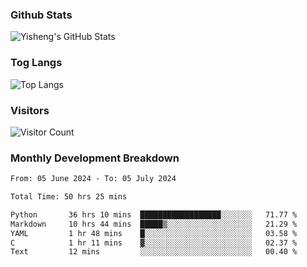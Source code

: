 ### Github Stats
![Yisheng's GitHub Stats](https://github-readme-stats-9qabuvhk1-gongyisheng.vercel.app/api?username=gongyisheng&count_private=true&show_icons=true)
### Tog Langs
![Top Langs](https://github-readme-stats-9qabuvhk1-gongyisheng.vercel.app/api/top-langs/?username=gongyisheng&layout=compact)
### Visitors
![Visitor Count](https://profile-counter.glitch.me/gongyisheng/count.svg)
### Monthly Development Breakdown
<!--START_SECTION:waka-->

```txt
From: 05 June 2024 - To: 05 July 2024

Total Time: 50 hrs 25 mins

Python       36 hrs 10 mins  ██████████████████░░░░░░░   71.77 %
Markdown     10 hrs 44 mins  █████▒░░░░░░░░░░░░░░░░░░░   21.29 %
YAML         1 hr 48 mins    █░░░░░░░░░░░░░░░░░░░░░░░░   03.58 %
C            1 hr 11 mins    ▓░░░░░░░░░░░░░░░░░░░░░░░░   02.37 %
Text         12 mins         ░░░░░░░░░░░░░░░░░░░░░░░░░   00.40 %
```

<!--END_SECTION:waka-->
